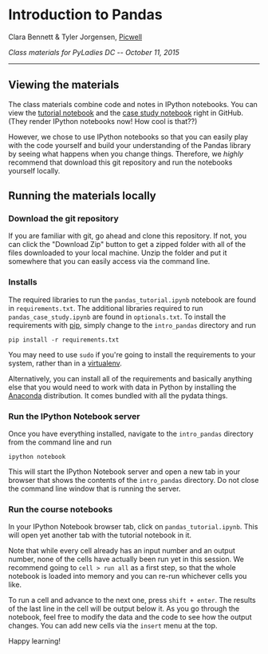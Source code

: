 Introduction to Pandas
======================
Clara Bennett & Tyler Jorgensen, [Picwell](http://nerds.picwell.com/)

*Class materials for PyLadies DC -- October 11, 2015*

---

## Viewing the materials
The class materials combine code and notes in IPython notebooks. You can view the [tutorial notebook](pandas_tutorial.ipynb) and the [case study notebook](pandas_case_study.ipynb) right in GitHub. (They render IPython notebooks now! How cool is that??)

However, we chose to use IPython notebooks so that you can easily play with the code yourself and build your understanding of the Pandas library by seeing what happens when you change things. Therefore, we _highly_ recommend that download this git repository and run the notebooks yourself locally.

## Running the materials locally

### Download the git repository
If you are familiar with git, go ahead and clone this repository. If not, you can click the "Download Zip" button to get a zipped folder with all of the files downloaded to your local machine. Unzip the folder and put it somewhere that you can easily access via the command line.

### Installs
The required libraries to run the `pandas_tutorial.ipynb` notebook are found in `requirements.txt`. The additional libraries required to run `pandas_case_study.ipynb` are found in `optionals.txt`. To install the requirements with [pip](http://pip.readthedocs.org/en/stable/installing/), simply change to the `intro_pandas` directory and run

```
pip install -r requirements.txt
```

You may need to use `sudo` if you're going to install the requirements to your system, rather than in a [virtualenv](https://virtualenv.pypa.io/en/latest/).

Alternatively, you can install all of the requirements and basically anything else that you would need to work with data in Python by installing the [Anaconda](https://www.continuum.io/downloads) distribution. It comes bundled with all the pydata things.

### Run the IPython Notebook server
Once you have everything installed, navigate to the `intro_pandas` directory from the command line and run

```
ipython notebook
```

This will start the IPython Notebook server and open a new tab in your browser that shows the contents of the `intro_pandas` directory. Do not close the command line window that is running the server.

### Run the course notebooks
In your IPython Notebook browser tab, click on `pandas_tutorial.ipynb`. This will open yet another tab with the tutorial notebook in it.

Note that while every cell already has an input number and an output number, none of the cells have actually been run yet in this session. We recommend going to `cell > run all` as a first step, so that the whole notebook is loaded into memory and you can re-run whichever cells you like.

To run a cell and advance to the next one, press `shift + enter`. The results of the last line in the cell will be output below it. As you go through the notebook, feel free to modify the data and the code to see how the output changes. You can add new cells via the `insert` menu at the top.

Happy learning!

